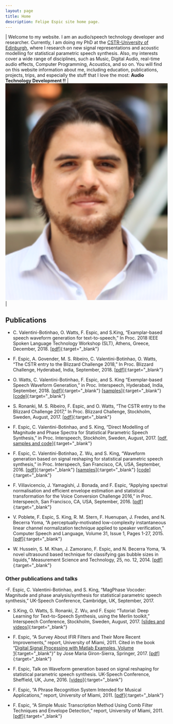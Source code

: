 ```yaml
---
layout: page
title: Home
description: Felipe Espic site home page.
---
```

| Welcome to my website. I am an audio/speech technology developer and researcher. Currently, I am doing my PhD at the [CSTR-University of Edinburgh](http://www.cstr.ed.ac.uk/), where I research on new signal representations and acoustic modelling for statistical parametric speech synthesis. Also, my interests cover a wide range of disciplines, such as Music, Digital Audio, real-time audio effects, Computer Programming, Acoustics, and so on. You will find on this website information about me, including education, publications, projects, trips, and especially the stuff that I love the most: __Audio Technology Development !!__ | <img src="img/profile_pic3_small5.png" alt="profile" width="800"/>|


## Publications

- C. Valentini-Botinhao, O. Watts, F. Espic, and S.King,  “Examplar-based speech waveform generation for text-to-speech,” In Proc. 2018 IEEE Spoken Language Technology Workshop (SLT), Athens,  Greece, December, 2018. [[pdf]](https://ieeexplore.ieee.org/document/8639679){:target="_blank"}

- F. Espic, A. Govender, M. S. Ribeiro, C. Valentini-Botinhao, O. Watts, “The CSTR entry to the Blizzard Challenge 2018,” In Proc. Blizzard Challenge, Hyderabad, India, September, 2018. [[pdf]](http://www.festvox.org/blizzard/bc2018/CSTR_BlizzardChallenge2018.pdf){:target="_blank"}


- O. Watts, C. Valentini-Botinhao, F. Espic, and S. King “Exemplar-based Speech Waveform Generation,” in Proc. Interspeech, Hyderabad, India, September, 2018. [[pdf]](https://www.isca-speech.org/archive/Interspeech_2018/pdfs/1857.pdf){:target="_blank"} [[samples]](http://homepages.inf.ed.ac.uk/owatts/papers/IS2018_snickery){:target="_blank"} [[code]](https://github.com/CSTR-Edinburgh/snickery){:target="_blank"}


- S. Ronanki, M. S. Ribeiro, F. Espic, and O. Watts, “The CSTR entry to the Blizzard Challenge 2017,” In Proc. Blizzard Challenge, Stockholm, Sweden, August, 2017. [[pdf]](http://festvox.org/blizzard/bc2017/CSTR_Blizzard2017.pdf){:target="_blank"}


- F. Espic, C. Valentini-Botinhao, and S. King, “Direct Modelling of Magnitude and Phase Spectra for Statistical Parametric Speech Synthesis,” in Proc. Interspeech, Stockholm, Sweden, August, 2017. [[pdf, samples and code]](http://felipeespic.com/fft_feats_is17/){:target="_blank"}


- F. Espic, C. Valentini-Botinhao, Z. Wu, and S. King, “Waveform generation based on signal reshaping for statistical parametric speech synthesis,” in Proc. Interspeech, San Francisco, CA, USA, September, 2016. [[pdf]](http://www.isca-speech.org/archive/Interspeech_2016/pdfs/0487.PDF){:target="_blank"} [[samples]](http://felipeespic.com/demo_waveform_2016/){:target="_blank"} [[code]](https://github.com/CSTR-Edinburgh/WavGenSR){:target="_blank"}


- F. Villavicencio, J. Yamagishi, J. Bonada, and F. Espic, “Applying spectral normalisation and efficient envelope estimation and statistical transformation for the Voice Conversion Challenge 2016,” in Proc. Interspeech, San Francisco, CA, USA, September, 2016. [[pdf]](http://www.isca-speech.org/archive/Interspeech_2016/pdfs/0305.PDF){:target="_blank"}


- V. Poblete, F. Espic, S. King, R. M. Stern, F. Huenupan, J. Fredes, and N. Becerra Yoma, “A perceptually-motivated low-complexity instantaneous linear channel normalization technique applied to speaker verification,” Computer Speech and Language, Volume 31, Issue 1, Pages 1-27, 2015. [[pdf]](http://www.sciencedirect.com/science/article/pii/S0885230814001053){:target="_blank"}


- W. Hussein, S. M. Khan, J. Zamorano, F. Espic, and N. Becerra Yoma, “A novel ultrasound based technique for classifying gas bubble sizes in liquids,” Measurement Science and Technology, 25, no. 12, 2014. [[pdf]](http://iopscience.iop.org/article/10.1088/0957-0233/25/12/125302){:target="_blank"}


### Other publications and talks

-F. Espic, C. Valentini-Botinhao, and S. King,  “MagPhase Vocoder: Magnitude and phase analysis/synthesis for statistical parametric speech synthesis,” UK-Speech Conference, Cambridge, UK, September, 2017.

- S.King, O. Watts, S. Ronanki, Z. Wu, and  F. Espic “Tutorial: Deep Learning for Text-to-Speech Synthesis, using the Merlin toolkit,” Interspeech Conference, Stockholm, Sweden, August, 2017. [[slides and videos]](http://www.speech.zone/courses/one-off/merlin-interspeech2017/){:target="_blank"}


- F. Espic, “A Survey About IFIR Filters and Their More Recent Improvements,” report, University of Miami, 2011. Cited in the book “[Digital Signal Processing with Matlab Examples, Volume 1](http://www.springer.com/in/book/9789811025334){:target="_blank"}” by Jose Maria Giron-Sierra, Springer, 2017. [[pdf]](http://felipeespic.com/depot/docs/DSP_CS1.pdf?x56455){:target="_blank"}


- F. Espic, Talk on Waveform generation based on signal reshaping for statistical parametric speech synthesis. UK-Speech Conference, Sheffield, UK, June, 2016. [[video]](/demos){:target="_blank"}

- F. Espic, “A Phrase Recognition System Intended for Musical Applications,” report, University of Miami, 2011. [[pdf]](http://felipeespic.com/depot/docs/Phrase_ASR.pdf){:target="_blank"}


- F. Espic, “A Simple Music Transcription Method Using Comb Filter Techniques and Envelope Detection,” report, University of Miami, 2011.  [[pdf]](http://felipeespic.com/depot/music_trans/docs/music_trans.pdf){:target="_blank"}




